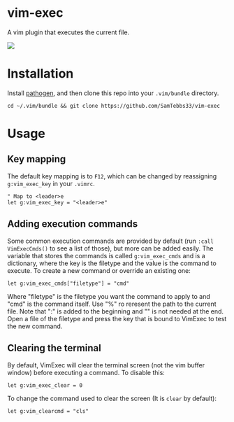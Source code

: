 # vim-exec
A vim plugin that executes the current file.

![](http://zippy.gfycat.com/MindlessExcellentAfricangroundhornbill.gif)

# Installation
Install [pathogen](https://github.com/tpope/vim-pathogen), and then clone this repo into your `.vim/bundle` directory.
```
cd ~/.vim/bundle && git clone https://github.com/SamTebbs33/vim-exec
```

# Usage

## Key mapping
The default key mapping is to `F12`, which can be changed by reassigning `g:vim_exec_key` in your `.vimrc`.
```
" Map to <leader>e
let g:vim_exec_key = "<leader>e"
```

## Adding execution commands
Some common execution commands are provided by default (run `:call VimExecCmds()` to see a list of those), but more can be added easily.
The variable that stores the commands is called `g:vim_exec_cmds` and is a dictionary, where the key is the filetype and the value is the command to execute.
To create a new command or override an existing one:
```
let g:vim_exec_cmds["filetype"] = "cmd"
```
Where "filetype" is the filetype you want the command to apply to and "cmd" is the command itself. Use "%" ro reresent the path to the current file. Note that ":" is added to the beginning and "<CR>" is not needed at the end. Open a file of the filetype and press the key that is bound to VimExec to test the new command.

## Clearing the terminal
By default, VimExec will clear the terminal screen (not the vim buffer window) before executing a command. To disable this:
```
let g:vim_exec_clear = 0
```
To change the command used to clear the screen (It is `clear` by default):
```
let g:vim_clearcmd = "cls"
```

